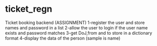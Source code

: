 # ticket_regn
Ticket booking backend (ASSIGNMENT) 1-register the user and store names and password in a list 2-allow the user to login if the user name exists and password matches 3-get DoJ,from and to store in a dictionary format 4-display the data of the person (sample is name)
